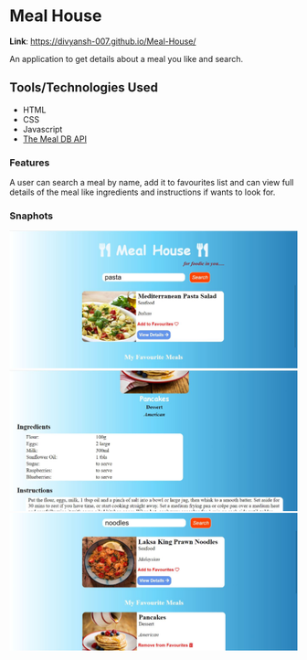 # Meal House

<b>Link</b>: https://divyansh-007.github.io/Meal-House/

An application to get details about a meal you like and search.

## Tools/Technologies Used
* HTML
* CSS
* Javascript
* [The Meal DB API](https://www.themealdb.com/api.php)

### Features
A user can search a meal by name, add it to favourites list and can view full details of the meal like ingredients and instructions if wants to look for.

### Snaphots
![snapshot 1](https://github.com/Divyansh-007/FrontendSkillTest2/blob/master/snapshots/one.JPG)
![snapshot 2](https://github.com/Divyansh-007/FrontendSkillTest2/blob/master/snapshots/two.JPG)
![snapshot 3](https://github.com/Divyansh-007/FrontendSkillTest2/blob/master/snapshots/three.JPG)


